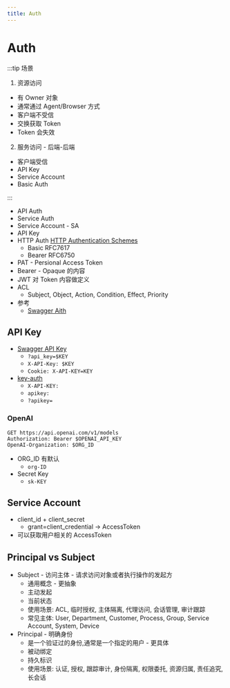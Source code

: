 ```yaml
---
title: Auth
---
```


# Auth

:::tip 场景

1. 资源访问

- 有 Owner 对象
- 通常通过 Agent/Browser 方式
- 客户端不受信
- 交换获取 Token
- Token 会失效

2. 服务访问 - 后端-后端

- 客户端受信
- API Key
- Service Account
- Basic Auth

:::

- API Auth
- Service Auth
- Service Account - SA
- API Key
- HTTP Auth [HTTP Authentication Schemes](https://www.iana.org/assignments/http-authschemes/http-authschemes.xhtml)
  - Basic RFC7617
  - Bearer RFC6750
- PAT - Persional Access Token
- Bearer - Opaque 的内容
- JWT 对 Token 内容做定义
- ACL
  - Subject, Object, Action, Condition, Effect, Priority
- 参考
  - [Swagger Aith](https://swagger.io/docs/specification/authentication/)

## API Key

- [Swagger API Key](https://swagger.io/docs/specification/authentication/api-keys/)
  - `?api_key=$KEY`
  - `X-API-Key: $KEY`
  - `Cookie: X-API-KEY=KEY`
- [key-auth](https://apisix.apache.org/docs/apisix/plugins/key-auth/)
  - `X-API-KEY: `
  - `apikey: `
  - `?apikey=`

### OpenAI

```
GET https://api.openai.com/v1/models
Authorization: Bearer $OPENAI_API_KEY
OpenAI-Organization: $ORG_ID
```

- ORG_ID 有默认
  - `org-ID`
- Secret Key
  - `sk-KEY`

## Service Account

- client_id + client_secret
  - grant=client_credential -> AccessToken
- 可以获取用户相关的 AccessToken

## Principal vs Subject

- Subject - 访问主体 - 请求访问对象或者执行操作的发起方
  - 通用概念 - 更抽象
  - 主动发起
  - 当前状态
  - 使用场景: ACL, 临时授权, 主体隔离, 代理访问, 会话管理, 审计跟踪
  - 常见主体: User, Department, Customer, Process, Group, Service Account, System, Device
- Principal - 明确身份
  - 是一个验证过的身份,通常是一个指定的用户 - 更具体
  - 被动绑定
  - 持久标识
  - 使用场景: 认证, 授权, 跟踪审计, 身份隔离, 权限委托, 资源归属, 责任追究, 长会话
